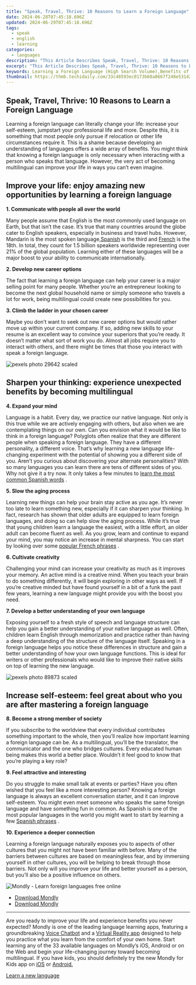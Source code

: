 ```yaml
---
title: "Speak, Travel, Thrive: 10 Reasons to Learn a Foreign Language"
date: 2024-06-28T07:45:18.696Z
updated: 2024-06-29T07:45:18.696Z
tags:
  - speak
  - english
  - learning
categories:
  - languages
description: "This Article Describes Speak, Travel, Thrive: 10 Reasons to Learn a Foreign Language"
excerpt: "This Article Describes Speak, Travel, Thrive: 10 Reasons to Learn a Foreign Language"
keywords: Learning a Foreign Language (High Search Volume),Benefits of Multilingualism (Moderate-High Search Volume),Language Acquisition Techniques (Moderate Search Volume),Travel Advantages of Speaking Multiple Languages (Moderate-High Search Volume),Cultural Immersion Through Language Learning (Low to Moderate Search Volume),Language Fluency for Personal Growth (Moderate Search Volume),Overcoming Language Barriers (Low to Moderate Search Volume)
thumbnail: https://thmb.techidaily.com/33c48593ec0173b68a8667f248e53142d39bc8c3611fadd3a7f85564f8ade76e.jpg
---
```


## Speak, Travel, Thrive: 10 Reasons to Learn a Foreign Language

 Learning a foreign language can literally change your life: increase your self-esteem, jumpstart your professional life and more. Despite this, it is something that most people only pursue if relocation or other life circumstances require it. This is a shame because developing an understanding of languages offers a wide array of benefits. You might think that knowing a foreign language is only necessary when interacting with a person who speaks that language. However, the very act of becoming multilingual can improve your life in ways you can’t even imagine.

## **Improve your life: enjoy amazing new opportunities by learning a foreign language**

**1\. Communicate with people all over the world**

 Many people assume that English is the most commonly used language on Earth, but that isn’t the case. It’s true that many countries around the globe cater to English speakers, especially in business and travel hubs. However, Mandarin is the most spoken language,[Spanish](https://shop.mondly.com/affiliate.php?ACCOUNT=ATISTUDI&AFFILIATE=108875&PATH=https://www.mondly.com?AFFILIATE=108875) is the third and [French](https://shop.mondly.com/affiliate.php?ACCOUNT=ATISTUDI&AFFILIATE=108875&PATH=https://www.mondly.com?AFFILIATE=108875) is the 18th. In total, they count for 1.5 billion speakers worldwide representing over 21% of the global population. Learning either of these languages will be a major boost to your ability to communicate internationally.

**2\. Develop new career options**

 The fact that learning a foreign language can help your career is a major selling point for many people. Whether you’re an entrepreneur looking to become the next global household name or simply someone who travels a lot for work, being multilingual could create new possibilities for you.

**3\. Climb the ladder in your chosen career**

 Maybe you don’t want to seek out new career options but would rather move up within your current company. If so, adding new skills to your resume is an excellent way to convince your superiors that you’re ready. It doesn’t matter what sort of work you do. Almost all jobs require you to interact with others, and there might be times that those you interact with speak a foreign language.

![pexels photo 29642 scaled](https://edge.mondly.com/blog/wp-content/uploads/2017/06/pexels-photo-29642-scaled.jpg "Top 10 Reasons Why You Should Learn A Foreign Language This Year 2")

## **Sharpen your thinking: experience unexpected benefits by becoming multilingual**

**4\. Expand your mind**

 Language is a habit. Every day, we practice our native language. Not only is this true while we are actively engaging with others, but also when we are contemplating things on our own. Can you envision what it would be like to think in a foreign language? Polyglots often realize that they are different people when speaking a foreign language. They have a different personality, a different voice. That’s why learning a new language life-changing experiment with the potential of showing you a different side of you. Aren’t you curious about discovering your alternate personalities? With so many languages you can learn there are tens of different sides of you. Why not give it a try now. It only takes a few minutes to [learn the most common Spanish words](https://shop.mondly.com/affiliate.php?ACCOUNT=ATISTUDI&AFFILIATE=108875&PATH=https://www.mondly.com?AFFILIATE=108875) .

**5\. Slow the aging process**

 Learning new things can help your brain stay active as you age. It’s never too late to learn something new, especially if it can sharpen your thinking. In fact, research has shown that older adults are equipped to learn foreign languages, and doing so can help slow the aging process. While it’s true that young children learn a language the easiest, with a little effort, an older adult can become fluent as well. As you grow, learn and continue to expand your mind, you may notice an increase in mental sharpness. You can start by looking over some [popular French phrases](https://shop.mondly.com/affiliate.php?ACCOUNT=ATISTUDI&AFFILIATE=108875&PATH=https://www.mondly.com?AFFILIATE=108875) .

**6\. Cultivate creativity**

 Challenging your mind can increase your creativity as much as it improves your memory. An active mind is a creative mind. When you teach your brain to do something differently, it will begin exploring in other ways as well. If you’re creative minded but have found yourself in a bit of a funk the past few years, learning a new language might provide you with the boost you need.

**7\. Develop a better understanding of your own language**

 Exposing yourself to a fresh style of speech and language structure can help you gain a better understanding of your native language as well. Often, children learn English through memorization and practice rather than having a deep understanding of the structure of the language itself. Speaking in a foreign language helps you notice these differences in structure and gain a better understanding of how your own language functions. This is ideal for writers or other professionals who would like to improve their native skills on top of learning the new language.

![pexels photo 89873 scaled](https://edge.mondly.com/blog/wp-content/uploads/2017/06/pexels-photo-89873-scaled.jpeg "Top 10 Reasons Why You Should Learn A Foreign Language This Year 3")

## **Increase self-esteem: feel great about who you are after mastering a foreign language**

**8\. Become a strong member of society**

 If you subscribe to the worldview that every individual contributes something important to the whole, then you’ll realize how important learning a foreign language can be. As a multilingual, you’ll be the translator, the communicator and the one who bridges cultures. Every educated human being makes this world a better place. Wouldn’t it feel good to know that you’re playing a key role?

**9\. Feel attractive and interesting**

 Do you struggle to make small talk at events or parties? Have you often wished that you feel like a more interesting person? Knowing a foreign language is always an excellent conversation starter, and it can improve self-esteem. You might even meet someone who speaks the same foreign language and have something fun in common. As Spanish is one of the most popular languages in the world you might want to start by learning a few [Spanish phrases](https://shop.mondly.com/affiliate.php?ACCOUNT=ATISTUDI&AFFILIATE=108875&PATH=https://www.mondly.com?AFFILIATE=108875) .

**10\. Experience a deeper connection**

 Learning a foreign language naturally exposes you to aspects of other cultures that you might not have been familiar with before. Many of the barriers between cultures are based on meaningless fear, and by immersing yourself in other cultures, you will be helping to break through those barriers. Not only will you improve your life and better yourself as a person, but you’ll also be a positive influence on others.

![Mondly - Learn foreign languages free online](https://edge.mondly.com/blog/wp-content/uploads/2016/04/Mondly-Learn-languages-free-online-Main-Screen1.png "Top 10 Reasons Why You Should Learn A Foreign Language This Year 4")

* [Download Mondly](https://www.facebook.com/sharer/sharer.php?u=https%3A%2F%2Fwww.mondly.com%2Fblog%2F10-reasons-to-learn-a-foreign-language%2F&t=Top+10+Reasons+Why+You+Should+Learn+a+Foreign+Language+This+Year "Share on Facebook")
* [Download Mondly](https://shop.mondly.com/affiliate.php?ACCOUNT=ATISTUDI&AFFILIATE=108875&PATH=https://www.mondly.com?AFFILIATE=108875)

---

 Are you ready to improve your life and experience benefits you never expected? Mondly is one of the leading language learning apps, featuring a groundbreaking [Voice Chatbot](https://shop.mondly.com/affiliate.php?ACCOUNT=ATISTUDI&AFFILIATE=108875&PATH=https://www.mondly.com?AFFILIATE=108875) and a [Virtual Reality app](https://www.oculus.com/experiences/gear-vr/1272636489423125/) designed to help you practice what you learn from the comfort of your own home. Start learning any of the 33 available languages on Mondly’s iOS, Android or on the Web and begin your life-changing journey toward becoming multilingual. If you have kids, you should definitely try the new Mondly for Kids app on [iOS](https://itunes.apple.com/bw/app/kids-learn-languages-fun-learning-games-by-mondly/id1204344868?mt=8) or [Android.](https://play.google.com/store/apps/details?id=com.atistudios.mondly.kids.languages)

[Learn a new language](https://adjt.mondly.com/5ixfg4k?campaign=blog-post-id-541&fallback=https%3A%2F%2Fapp.mondly.com%3Futm%5Fmedium%3Dblog%5Fblog-post-id-541%26utm%5Fsource%3Dblog-post-id-541&redirect%5Fmacos=https%3A%2F%2Fapp.mondly.com%3Futm%5Fmedium%3Dblog%5Fblog-post-id-541%26utm%5Fsource%3Dblog-post-id-541&redirect%5Fandroid=https%3A%2F%2Fplay.google.com%2Fstore%2Fapps%2Fdetails%3Fid%3Dcom.atistudios.mondly.languages%3Futm%5Fmedium%3Dblog%5Fblog-post-id-541%26utm%5Fsource%3Dblog-post-id-541&redirect%5Fios=https%3A%2F%2Fapps.apple.com%2Fapp%2Fapple-store%2Fid987873536%3Fpt%3D78954800%26ct%3Dblog-post-id-541%26mt%3D8 "Learn a new language")

<ins class="adsbygoogle"
     style="display:block"
     data-ad-format="autorelaxed"
     data-ad-client="ca-pub-7571918770474297"
     data-ad-slot="1223367746"></ins>



<ins class="adsbygoogle"
     style="display:block"
     data-ad-client="ca-pub-7571918770474297"
     data-ad-slot="8358498916"
     data-ad-format="auto"
     data-full-width-responsive="true"></ins>



